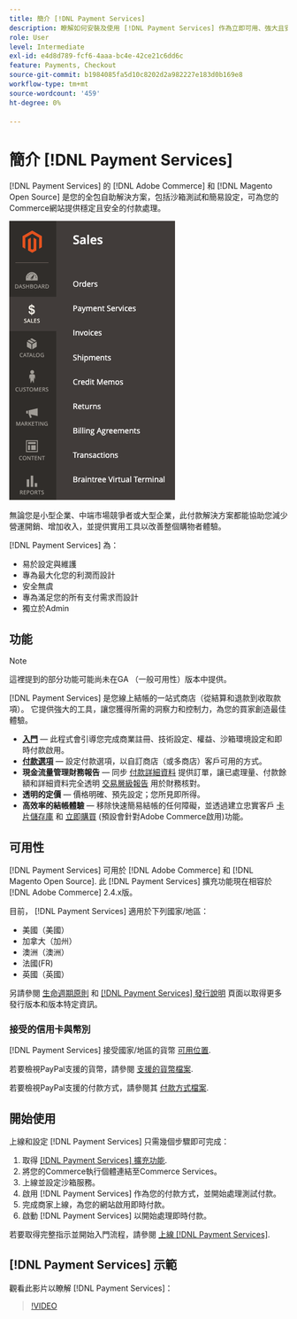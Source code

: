 ```yaml
---
title: 簡介 [!DNL Payment Services]
description: 瞭解如何安裝及使用 [!DNL Payment Services] 作為立即可用、強大且安全的支付處理解決方案，適合您的 [!DNL Adobe Commerce] 和 [!DNL Magento Open Source] 網站。
role: User
level: Intermediate
exl-id: e4d8d789-fcf6-4aaa-bc4e-42ce21c6dd6c
feature: Payments, Checkout
source-git-commit: b1984085fa5d10c8202d2a982227e183d0b169e8
workflow-type: tm+mt
source-wordcount: '459'
ht-degree: 0%

---
```


# 簡介 [!DNL Payment Services]

[!DNL Payment Services] 的 [!DNL Adobe Commerce] 和 [!DNL Magento Open Source] 是您的全包自助解決方案，包括沙箱測試和簡易設定，可為您的Commerce網站提供穩定且安全的付款處理。

![[!DNL Payment Services] 擴充功能管理檢視](assets/admin-view.png)

無論您是小型企業、中端市場競爭者或大型企業，此付款解決方案都能協助您減少營運開銷、增加收入，並提供實用工具以改善整個購物者體驗。

[!DNL Payment Services] 為：

* 易於設定與維護
* 專為最大化您的利潤而設計
* 安全無虞
* 專為滿足您的所有支付需求而設計
* 獨立於Admin

## 功能

>[!NOTE]
>
>這裡提到的部分功能可能尚未在GA （一般可用性）版本中提供。

[!DNL Payment Services] 是您線上結帳的一站式商店（從結算和退款到收取款項）。 它提供強大的工具，讓您獲得所需的洞察力和控制力，為您的買家創造最佳體驗。

* [**入門**](onboard.md) — 此程式會引導您完成商業註冊、技術設定、權益、沙箱環境設定和即時付款啟用。
* [**付款選項**](payments-options.md) — 設定付款選項，以自訂商店（或多商店）客戶可用的方式。
* **現金流量管理財務報告** — 同步 [付款詳細資料](order-payment-status.md) 提供訂單，讓已處理量、付款餘額和詳細資料完全透明 [交易層級報告](payouts.md) 用於財務核對。
* **透明的定價** — 價格明確、預先設定；您所見即所得。
* **高效率的結帳體驗** — 移除快速簡易結帳的任何障礙，並透過建立忠實客戶 [卡片儲存庫](https://experienceleague-review.com/docs/commerce-merchant-services/payment-services/payments-checkout/vaulting.html) 和 [立即購買](https://experienceleague.adobe.com/docs/commerce-admin/stores-sales/point-of-purchase/checkout-instant-purchase.html) (預設會針對Adobe Commerce啟用)功能。

## 可用性

[!DNL Payment Services] 可用於 [!DNL Adobe Commerce] 和 [!DNL Magento Open Source]. 此 [!DNL Payment Services] 擴充功能現在相容於 [!DNL Adobe Commerce] 2.4.x版。

目前， [!DNL Payment Services] 適用於下列國家/地區：

* 美國（美國）
* 加拿大（加州）
* 澳洲（澳洲）
* 法國(FR)
* 英國（英國）

另請參閱 [生命週期原則](https://experienceleague.adobe.com/docs/commerce-operations/release/planning/lifecycle-policy.html) 和 [[!DNL Payment Services] 發行說明](release-notes.md) 頁面以取得更多發行版本和版本特定資訊。

### 接受的信用卡與幣別

[!DNL Payment Services] 接受國家/地區的貨幣 [可用位置](#availability).

若要檢視PayPal支援的貨幣，請參閱 [支援的貨幣檔案](https://developer.paypal.com/docs/reports/reference/paypal-supported-currencies/).

若要檢視PayPal支援的付款方式，請參閱其 [付款方式檔案](https://developer.paypal.com/docs/checkout/payment-methods/).

## 開始使用

上線和設定 [!DNL Payment Services] 只需幾個步驟即可完成：

1. 取得 [[!DNL Payment Services] 擴充功能](install.md).
1. 將您的Commerce執行個體連結至Commerce Services。
1. 上線並設定沙箱服務。
1. 啟用 [!DNL Payment Services] 作為您的付款方式，並開始處理測試付款。
1. 完成商家上線，為您的網站啟用即時付款。
1. 啟動 [!DNL Payment Services] 以開始處理即時付款。

若要取得完整指示並開始入門流程，請參閱 [上線 [!DNL Payment Services]](onboard.md).

## [!DNL Payment Services] 示範

觀看此影片以瞭解 [!DNL Payment Services]：

>[!VIDEO](https://video.tv.adobe.com/v/343990?quality=12)
